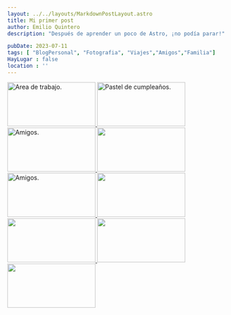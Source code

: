 ```yaml
---
layout: ../../layouts/MarkdownPostLayout.astro
title: Mi primer post
author: Emilio Quintero
description: "Después de aprender un poco de Astro, ¡no podía parar!"

pubDate: 2023-07-11
tags: [ "BlogPersonal", "Fotografia", "Viajes","Amigos","Familia"]
HayLugar : false
location : ''
---
```

<div class="flex flex-wrap masx-w-6 gap-8 mx-auto py-5"  style="justify-content: center;"  id="gallery">
   <a 
      class="group hover:scale-105 transition-all relative"
      href="../../public/Imagenes/Post1/Img-1.jpg" 
      data-pswp-width="3000" 
      data-pswp-height="2000" 
      target="_blank">
   <img src="../../public/Imagenes/Post1/Img-1.jpg" width="200" height="100" alt="Area de trabajo." class="rounded-sm shadow-2xl hover:shadow-black-100/75"/>
   </a>
   <a
      class="group hover:scale-105 transition-all relative" 
      href="../../public/Imagenes/Post1/Img-2.jpg" 
      data-pswp-width="3000" 
      data-pswp-height="2000" 
      target="_blank">
   <img src="../../public/Imagenes/Post1/Img-2.jpg" width="200" height="100" alt="Pastel de cumpleaños." class="rounded-sm shadow-2xl hover:shadow-black-100/75" />
   </a>
   <a
      class="group hover:scale-105 transition-all relative" 
      href="../../public/Imagenes/Post1/Img-3.jpg" 
      data-pswp-width="3000" 
      data-pswp-height="2000" 
      target="_blank"
      >
   <img src="../../public/Imagenes/Post1/Img-3.jpg"  width="200" height="100" alt="Amigos." class="rounded-sm shadow-2xl hover:shadow-black-100/75" />
   </a>
   <a 
      class="group hover:scale-105 transition-all relative" 
      href="../../public/Imagenes/Post1/Img-5.jpg" 
      data-pswp-width="3000" 
      data-pswp-height="2000" 
      target="_blank"
      style="align-content: center"
      >
   <img src="../../public/Imagenes/Post1/Img-5.jpg" width="200" height="100" alt="" class="rounded-sm shadow-2xl hover:shadow-black-100/75" />
   </a>
   <a
      class="group hover:scale-105 transition-all relative" 
      href="../../public/Imagenes/Post1/Img-4.jpg" 
      data-pswp-width="2000" 
      data-pswp-height="3000" 
      target="_blank"
      >
   <img src="../../public/Imagenes/Post1/Img-4.jpg"  width="200" height="100" alt="Amigos." class="rounded-sm shadow-2xl hover:shadow-black-100/75 " />
   </a>
   <a 
      class="group hover:scale-105 transition-all relative" 
      href="../../public/Imagenes/Post1/Img-6.jpg" 
      data-pswp-width="3000" 
      data-pswp-height="2000" 
      target="_blank"
       style="align-content: center">
   <img src="../../public/Imagenes/Post1/Img-6.jpg" width="200" height="100" alt="" class="rounded-sm shadow-2xl hover:shadow-black-100/75" />
   </a>
   <a 
      class="group hover:scale-105 transition-all" 
      href="../../public/Imagenes/Post1/Img-7.jpg" 
      data-pswp-width="3000" 
      data-pswp-height="2000" 
      target="_blank">
   <img src="../../public/Imagenes/Post1/Img-7.jpg" width="200" height="100" alt="" class="rounded-sm shadow-2xl hover:shadow-black-100/75" />
   </a>
   <a 
      class="group hover:scale-105 transition-all relative" 
      href="../../public/Imagenes/Post1/Img-8.jpg" 
      data-pswp-width="3000" 
      data-pswp-height="2000" 
      target="_blank">
   <img src="../../public/Imagenes/Post1/Img-8.jpg" width="200" height="100" alt="" class="rounded-sm shadow-2xl hover:shadow-black-100/75" />
   </a>
   <a 
      class="group hover:scale-105 transition-all relative" 
      href="../../public/Imagenes/Post1/Img-9.jpg" 
      data-pswp-width="3000" 
      data-pswp-height="2000" 
      target="_blank">
   <img src="../../public/Imagenes/Post1/Img-9.jpg" width="200" height="100" alt="" class="rounded-sm shadow-2xl hover:shadow-black-100/75" />
   </a>
</div>
